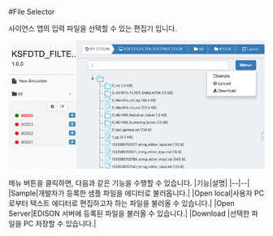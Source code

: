 #File Selector

사이언스 앱의 입력 파일을 선택할 수 있는 편집기 입니다.

![텍스트 에디터](/images/solverdev/06/file2.png)

메뉴 버튼을 클릭하면, 다음과 같은 기능을 수행할 수 있습니다.
|기능|설명|
|--|--|
|Sample|개발자가 등록한 샘플 파일을 에디터로 불러옵니다.|
|Open local|사용자 PC로부터 텍스트 에디터로 편집하고자 하는 파일을 불러올 수 있습니다.|
|Open Server|EDISON 서버에 등록된 파일을 불러올 수 있습니다.|
|Download |선택한 파일을 PC 저장할 수 있습니다.|
